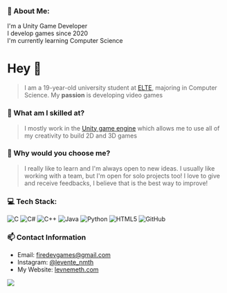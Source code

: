 ### 💫 About Me:
I'm a Unity Game Developer <br>
I develop games since 2020 <br>
I'm currently learning Computer Science

# Hey 👋

> I am a 19-year-old university student at [ELTE](https://www.inf.elte.hu/), majoring in Computer Science. My **passion** is developing video games

### 🚀 What am I skilled at?

> I mostly work in the [Unity game engine](https://unity.com/) which allows me to use all of my creativity to build 2D and 3D games

### 🤔 Why would you choose me?

> I really like to learn and I'm always open to new ideas. I usually like working with a team, but I'm open for solo projects too! I love to give and receive feedbacks, I believe that is the best way to improve!

### 💻 Tech Stack:
![C](https://img.shields.io/badge/c-%2300599C.svg?style=for-the-badge&logo=c&logoColor=white) ![C#](https://img.shields.io/badge/c%23-%23239120.svg?style=for-the-badge&logo=csharp&logoColor=white) ![C++](https://img.shields.io/badge/c++-%2300599C.svg?style=for-the-badge&logo=c%2B%2B&logoColor=white) ![Java](https://img.shields.io/badge/java-%23ED8B00.svg?style=for-the-badge&logo=openjdk&logoColor=white) ![Python](https://img.shields.io/badge/python-3670A0?style=for-the-badge&logo=python&logoColor=ffdd54) ![HTML5](https://img.shields.io/badge/html5-%23E34F26.svg?style=for-the-badge&logo=html5&logoColor=white) ![GitHub](https://img.shields.io/badge/github-%23121011.svg?style=for-the-badge&logo=github&logoColor=white)

### 📫 Contact Information
- Email: firedevgames@gmail.com
- Instagram: [@levente_nmth](https://www.instagram.com/levente_nmth)
- My Website: [levnemeth.com](https://firegamesdev.github.io/Portfolio/)

![](https://github-readme-streak-stats.herokuapp.com/?user=FireGamesDev&theme=dark&hide_border=false)<br/>
